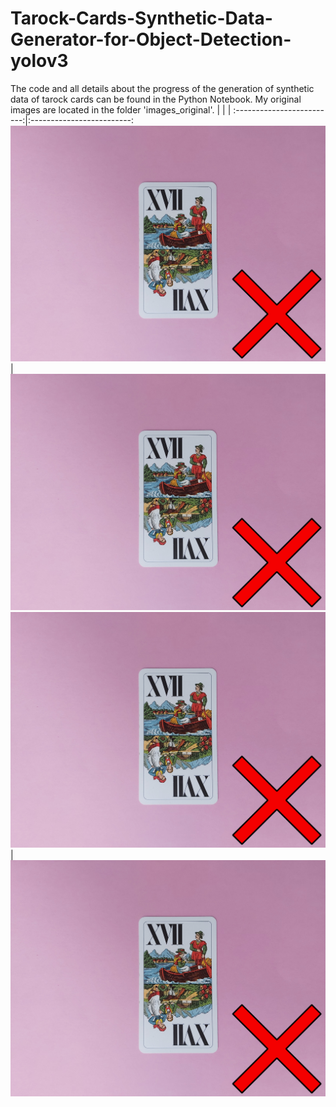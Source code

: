 # Tarock-Cards-Synthetic-Data-Generator-for-Object-Detection-yolov3
The code and all details about the progress of the generation of synthetic data of tarock cards can be found in the Python Notebook. My original images are located in the folder 'images_original'.
|              |   |
:-------------------------:|:-------------------------:
![](rozaliste/t111.png)  |  ![](rozaliste/t111.png)
![](rozaliste/t111.png)  |  ![](rozaliste/t111.png)
